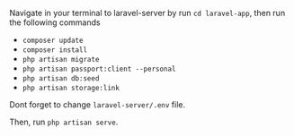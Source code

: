 Navigate in your terminal to laravel-server by run `cd laravel-app`, then run the following commands

- `composer update`
- `composer install`
- `php artisan migrate`
- `php artisan passport:client --personal`
- `php artisan db:seed`
- `php artisan storage:link`

Dont forget to change `laravel-server/.env` file.

Then, run `php artisan serve`.
